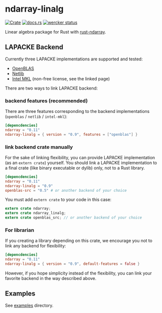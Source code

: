ndarray-linalg
===============
[![Crate](http://meritbadge.herokuapp.com/ndarray-linalg)](https://crates.io/crates/ndarray-linalg)
[![docs.rs](https://docs.rs/ndarray-linalg/badge.svg)](https://docs.rs/ndarray-linalg)
[![wercker status](https://app.wercker.com/status/f04aeba682ea6e79577e15bd946344a5/s/master "wercker status")](https://app.wercker.com/project/byKey/f04aeba682ea6e79577e15bd946344a5)

Linear algebra package for Rust with [rust-ndarray](https://github.com/bluss/rust-ndarray).

LAPACKE Backend
----------------

Currently three LAPACKE implementations are supported and tested:

- [OpenBLAS](https://github.com/cmr/openblas-src)
- [Netlib](https://github.com/cmr/netlib-src)
- [Intel MKL](https://github.com/termoshtt/rust-intel-mkl) (non-free license, see the linked page)

There are two ways to link LAPACKE backend:

### backend features (recommended)
There are three features corresponding to the backend implementations (`openblas` / `netlib` / `intel-mkl`):

```toml
[depencdencies]
ndarray = "0.11"
ndarray-linalg = { version = "0.9", features = ["openblas"] }
```

### link backend crate manually
For the sake of linking flexibility, you can provide LAPACKE implementation (as an `extern crate`) yourself.
You should link a LAPACKE implementation to a final crate (like binary executable or dylib) only, not to a Rust library.

```toml
[depencdencies]
ndarray = "0.11"
ndarray-linalg = "0.9"
openblas-src = "0.5" # or another backend of your choice

```

You must add `extern crate` to your code in this case:

```rust
extern crate ndarray;
extern crate ndarray_linalg;
extern crate openblas_src; // or another backend of your choice
```

### For librarian
If you creating a library depending on this crate, we encourage you not to link any backend for flexibility:

```toml
[depencdencies]
ndarray = "0.11"
ndarray-linalg = { version = "0.9", default-features = false }
```

However, if you hope simplicity instead of the flexibility, you can link your favorite backend in the way described above.

Examples
---------
See [examples](https://github.com/termoshtt/ndarray-linalg/tree/master/examples) directory.

